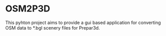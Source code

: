 OSM2P3D
=======
This pyhton project aims to provide a gui based application for converting OSM data to *.bgl scenery files for Prepar3d.

